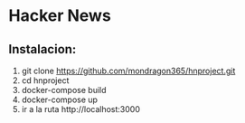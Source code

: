# Hacker News 
## Instalacion:
1) git clone https://github.com/mondragon365/hnproject.git
2) cd hnproject
3) docker-compose build
4) docker-compose up
5) ir a la ruta http://localhost:3000
